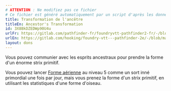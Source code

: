 ```yaml
---
# ATTENTION : Ne modifiez pas ce fichier
# Ce fichier est généré automatiquement par un script d'après les données du module Foundry VTT officiel et de sa traduction
title: Transformation de l'ancêtre
titleEn: Ancestor's Transformation
id: 3X8BkDZEDWp90U4u
urlFr: https://gitlab.com/pathfinder-fr/foundryvtt-pathfinder2-fr/-/blob/master/data/feats/3X8BkDZEDWp90U4u.htm
urlEn: https://gitlab.com/hooking/foundry-vtt---pathfinder-2e/-/blob/master/packs/data/feats.db/ancestor-s-transformation.json
layout: dons
---
```

Vous pouvez communier avec les esprits ancestraux  pour prendre la forme d'un énorme strix primitif.

Vous pouvez lancer [Forme aérienne](../sorts/forme-aérienne.html) au niveau 5 comme un sort inné primordial une fois par jour, mais vous prenez la forme d'un strix primitif, en utilisant les statistiques d'une forme d'oiseau.
